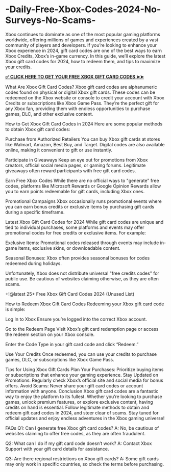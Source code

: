 # -Daily-Free-Xbox-Codes-2024-No-Surveys-No-Scams-
Xbox continues to dominate as one of the most popular gaming platforms worldwide, offering millions of games and experiences created by a vast community of players and developers. If you’re looking to enhance your Xbox experience in 2024, gift card codes are one of the best ways to earn Xbox Credits, Xbox’s in-game currency. In this guide, we’ll explore the latest Xbox gift card codes for 2024, how to redeem them, and tips to maximize your credits.

**[✅ CLICK HERE TO GET YOUR FREE XBOX GIFT CARD CODES ➤➤](https://myusoffer.xyz/all-gift-card-2/)**

What Are Xbox Gift Card Codes?
Xbox gift card codes are alphanumeric codes found on physical or digital Xbox gift cards. These codes can be redeemed on the Xbox website or console to credit your account with Xbox Credits or subscriptions like Xbox Game Pass. They’re the perfect gift for any Xbox fan, providing them with endless opportunities to purchase games, DLC, and other exclusive content.

How to Get Xbox Gift Card Codes in 2024
Here are some popular methods to obtain Xbox gift card codes:

Purchase from Authorized Retailers
You can buy Xbox gift cards at stores like Walmart, Amazon, Best Buy, and Target. Digital codes are also available online, making it convenient to gift or use instantly.

Participate in Giveaways
Keep an eye out for promotions from Xbox creators, official social media pages, or gaming forums. Legitimate giveaways often reward participants with free gift card codes.

Earn Free Xbox Codes
While there are no official ways to "generate" free codes, platforms like Microsoft Rewards or Google Opinion Rewards allow you to earn points redeemable for gift cards, including Xbox ones.

Promotional Campaigns
Xbox occasionally runs promotional events where you can earn bonus credits or exclusive items by purchasing gift cards during a specific timeframe.

Latest Xbox Gift Card Codes for 2024
While gift card codes are unique and tied to individual purchases, some platforms and events may offer promotional codes for free credits or exclusive items. For example:

Exclusive Items: Promotional codes released through events may include in-game items, exclusive skins, or downloadable content.

Seasonal Bonuses: Xbox often provides seasonal bonuses for codes redeemed during holidays.

Unfortunately, Xbox does not distribute universal "free credits codes" for public use. Be cautious of websites claiming otherwise, as they are often scams.

+!@latest 25+ Free Xbox Gift Card Codes 2024 (Unused List)

How to Redeem Xbox Gift Card Codes
Redeeming your Xbox gift card code is simple:

Log In to Xbox
Ensure you’re logged into the correct Xbox account.

Go to the Redeem Page
Visit Xbox’s gift card redemption page or access the redeem section on your Xbox console.

Enter the Code
Type in your gift card code and click “Redeem.”

Use Your Credits
Once redeemed, you can use your credits to purchase games, DLC, or subscriptions like Xbox Game Pass.

Tips for Using Xbox Gift Cards
Plan Your Purchases: Prioritize buying items or subscriptions that enhance your gaming experience.
Stay Updated on Promotions: Regularly check Xbox’s official site and social media for bonus offers.
Avoid Scams: Never share your gift card codes or account information with anyone.
Conclusion
Xbox gift card codes are a fantastic way to enjoy the platform to its fullest. Whether you’re looking to purchase games, unlock premium features, or explore exclusive content, having credits on hand is essential. Follow legitimate methods to obtain and redeem gift card codes in 2024, and steer clear of scams. Stay tuned for official updates and enjoy endless adventures in the Xbox gaming universe!

FAQs
Q1: Can I generate free Xbox gift card codes?
A: No, be cautious of websites claiming to offer free codes, as they are often fraudulent.

Q2: What can I do if my gift card code doesn’t work?
A: Contact Xbox Support with your gift card details for assistance.

Q3: Are there regional restrictions on Xbox gift cards?
A: Some gift cards may only work in specific countries, so check the terms before purchasing.
